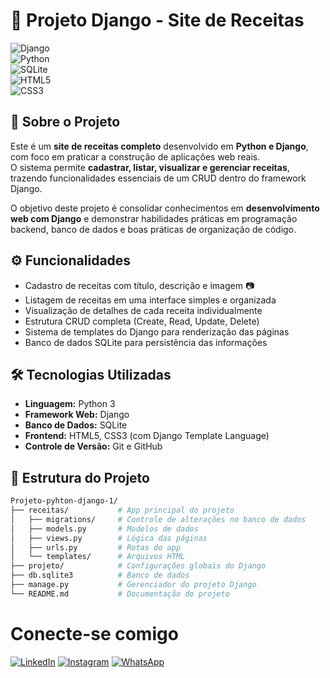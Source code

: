 # 🍲 Projeto Django - Site de Receitas  

![Django](https://img.shields.io/badge/Django-092E20?style=for-the-badge&logo=django&logoColor=white)  
![Python](https://img.shields.io/badge/Python-3776AB?style=for-the-badge&logo=python&logoColor=white)  
![SQLite](https://img.shields.io/badge/SQLite-07405E?style=for-the-badge&logo=sqlite&logoColor=white)  
![HTML5](https://img.shields.io/badge/HTML5-E34F26?style=for-the-badge&logo=html5&logoColor=white)  
![CSS3](https://img.shields.io/badge/CSS3-1572B6?style=for-the-badge&logo=css3&logoColor=white)  

## 📌 Sobre o Projeto  

Este é um **site de receitas completo** desenvolvido em **Python e Django**, com foco em praticar a construção de aplicações web reais.  
O sistema permite **cadastrar, listar, visualizar e gerenciar receitas**, trazendo funcionalidades essenciais de um CRUD dentro do framework Django.  

O objetivo deste projeto é consolidar conhecimentos em **desenvolvimento web com Django** e demonstrar habilidades práticas em programação backend, banco de dados e boas práticas de organização de código.  

## ⚙️ Funcionalidades  

- Cadastro de receitas com título, descrição e imagem 📷  
- Listagem de receitas em uma interface simples e organizada  
- Visualização de detalhes de cada receita individualmente  
- Estrutura CRUD completa (Create, Read, Update, Delete)  
- Sistema de templates do Django para renderização das páginas  
- Banco de dados SQLite para persistência das informações  

## 🛠️ Tecnologias Utilizadas  

- **Linguagem:** Python 3  
- **Framework Web:** Django  
- **Banco de Dados:** SQLite  
- **Frontend:** HTML5, CSS3 (com Django Template Language)  
- **Controle de Versão:** Git e GitHub  

## 📂 Estrutura do Projeto  

```bash
Projeto-pyhton-django-1/
├── receitas/           # App principal do projeto
│   ├── migrations/     # Controle de alterações no banco de dados
│   ├── models.py       # Modelos de dados
│   ├── views.py        # Lógica das páginas
│   ├── urls.py         # Rotas do app
│   └── templates/      # Arquivos HTML
├── projeto/            # Configurações globais do Django
├── db.sqlite3          # Banco de dados
├── manage.py           # Gerenciador do projeto Django
└── README.md           # Documentação do projeto
```

# Conecte-se comigo 

[![LinkedIn](https://img.shields.io/badge/LinkedIn-0077B5?style=for-the-badge&logo=linkedin&logoColor=white)](https://www.linkedin.com/in/maxw-pinheiro/)
[![Instagram](https://img.shields.io/badge/-Instagram-%23E4405F?style=for-the-badge&logo=instagram&logoColor=white)](https://www.instagram.com/omaxwilson/)
[![WhatsApp](https://img.shields.io/badge/WhatsApp-25D366?style=for-the-badge&logo=whatsapp&logoColor=white)](https://wa.me/5548991998504)


